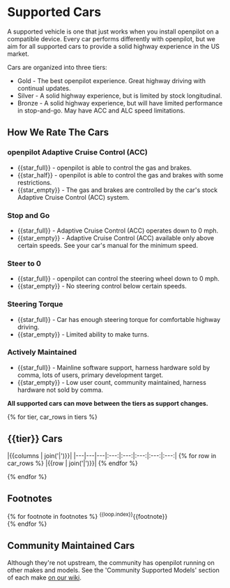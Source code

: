 # Supported Cars

A supported vehicle is one that just works when you install openpilot on a compatible device. Every car performs differently with openpilot, but we aim for all supported cars to provide a solid highway experience in the US market.

Cars are organized into three tiers:

- Gold - The best openpilot experience. Great highway driving with continual updates.
- Silver - A solid highway experience, but is limited by stock longitudinal.
- Bronze - A solid highway experience, but will have limited performance in stop-and-go. May have ACC and ALC speed limitations.

How We Rate The Cars
---

### openpilot Adaptive Cruise Control (ACC)
- {{star_full}} - openpilot is able to control the gas and brakes.
- {{star_half}} - openpilot is able to control the gas and brakes with some restrictions.
- {{star_empty}} - The gas and brakes are controlled by the car's stock Adaptive Cruise Control (ACC) system.

### Stop and Go
- {{star_full}} - Adaptive Cruise Control (ACC) operates down to 0 mph.
- {{star_empty}} - Adaptive Cruise Control (ACC) available only above certain speeds. See your car's manual for the minimum speed.

### Steer to 0
- {{star_full}} - openpilot can control the steering wheel down to 0 mph.
- {{star_empty}} - No steering control below certain speeds.

### Steering Torque
- {{star_full}} - Car has enough steering torque for comfortable highway driving.
- {{star_empty}} - Limited ability to make turns.

### Actively Maintained
- {{star_full}} - Mainline software support, harness hardware sold by comma, lots of users, primary development target.
- {{star_empty}} - Low user count, community maintained, harness hardware not sold by comma.

**All supported cars can move between the tiers as support changes.**

{% for tier, car_rows in tiers %}
## {{tier}} Cars

|{{columns | join('|')}}|
|---|---|---|:---:|:---:|:---:|:---:|:---:|
{% for row in car_rows %}
|{{row | join('|')}}|
{% endfor %}

{% endfor %}

## Footnotes

{% for footnote in footnotes %}
<sup>{{loop.index}}</sup>{{footnote}} <br />
{% endfor %}

## Community Maintained Cars
Although they're not upstream, the community has openpilot running on other makes and models. See the 'Community Supported Models' section of each make [on our wiki](https://wiki.comma.ai/).
